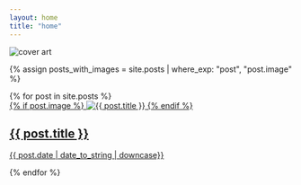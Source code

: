 ```yaml
---
layout: home
title: "home"
---
```

<script src="https://unpkg.com/masonry-layout@4/dist/masonry.pkgd.min.js"></script>
<script src="https://unpkg.com/imagesloaded@5/imagesloaded.pkgd.min.js"></script>

<div class="landing">
    <img src="{{ site.baseurl }}/assets/art/cover.jpg" alt="cover art">
</div>

{% assign posts_with_images = site.posts | where_exp: "post", "post.image" %}

<section id="posts">
  {% for post in site.posts %}
    <div class="post-widget">
      <a href="{{ post.url }}">
        {% if post.image %}
          <img src="{{ site.baseurl }}/assets/thumbnails/{{ post.image_name }}.jpg" alt="{{ post.title }}">
        {% endif %}
        <div class="post-info">
          <h2>{{ post.title }}</h2>
          <p>{{ post.date | date_to_string | downcase}}</p>
        </div>
      </a>
    </div>
  {% endfor %}
</section>

<script>
  var elem = document.querySelector('#posts');
  var msnry = new Masonry( elem, {
    itemSelector: '.post-widget',
    columnWidth: '.post-widget',
    percentPosition: true
  });

  var imgLoad = imagesLoaded(elem);
  imgLoad.on('progress', function() {
    msnry.layout();
  });

  imgLoad.on('done', function() {
    msnry.layout();
  });
</script>
